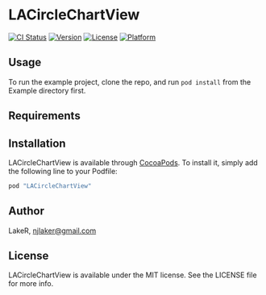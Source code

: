 # LACircleChartView

[![CI Status](http://img.shields.io/travis/LakeR/LACircleChartView.svg?style=flat)](https://travis-ci.org/LakeR/LACircleChartView)
[![Version](https://img.shields.io/cocoapods/v/LACircleChartView.svg?style=flat)](http://cocoapods.org/pods/LACircleChartView)
[![License](https://img.shields.io/cocoapods/l/LACircleChartView.svg?style=flat)](http://cocoapods.org/pods/LACircleChartView)
[![Platform](https://img.shields.io/cocoapods/p/LACircleChartView.svg?style=flat)](http://cocoapods.org/pods/LACircleChartView)

## Usage

To run the example project, clone the repo, and run `pod install` from the Example directory first.

## Requirements

## Installation

LACircleChartView is available through [CocoaPods](http://cocoapods.org). To install
it, simply add the following line to your Podfile:

```ruby
pod "LACircleChartView"
```

## Author

LakeR, njlaker@gmail.com

## License

LACircleChartView is available under the MIT license. See the LICENSE file for more info.

